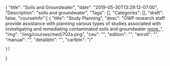 {
	"title": "Soils and Groundwater",
	"date": "2019-05-30T13:29:12-07:00",
	"Description": "soils and groundwater",
	"Tags": [],
	"Categories": [],
	"draft": false,
	"courseInfo":[
	{
		"title": "Study Planning",
		"desc": "OWP research staff provide assistance with planning various types of studies associated with investigating and remediating contaminated soils and groundwater [more..](/)",
		"img": "/img/courses/med/702a.png",
		"ceu": "",
		"edition": "",
		"enroll": "",
		"manual": "",
		"detailbtn": "",
		"cartbtn": "/"

	}] 
}